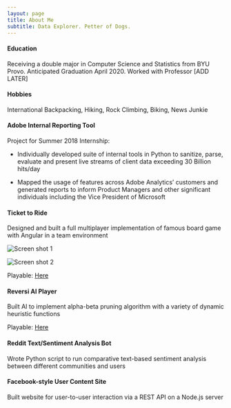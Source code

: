 ```yaml
---
layout: page
title: About Me
subtitle: Data Explorer. Petter of Dogs.
---
```


#### Education

Receiving a double major in Computer Science and Statistics from BYU Provo.
Anticipated Graduation April 2020. Worked with Professor [ADD LATER]

#### Hobbies

International Backpacking, Hiking, Rock Climbing, Biking, News Junkie 

#### Adobe Internal Reporting Tool

Project for Summer 2018 Internship:

- Individually developed suite of internal tools in Python to sanitize, parse, evaluate and present live streams of
client data exceeding 30 Billion hits/day

- Mapped the usage of features across Adobe Analytics’ customers and generated reports to inform Product
Managers and other significant individuals including the Vice President of Microsoft

#### Ticket to Ride

Designed and built a full multiplayer implementation of famous board game with Angular in a team environment

![Screen shot 1](https://Blunderproof.github.io/img/Ticket-to-Ride1.jpg "Hi")

![Screen shot 2](https://Blunderproof.github.io/img/Ticket-to-Ride2.jpg "Hi")


Playable: [Here](https://github.com/Blunderproof/340Project) 
#### Reversi AI Player

Built AI to implement alpha-beta pruning algorithm with a variety of dynamic heuristic functions

Playable: [Here](https://github.com/Blunderproof/Reversi-AI) 

#### Reddit Text/Sentiment Analysis Bot

Wrote Python script to run comparative text-based sentiment analysis between different communities and users

#### Facebook-style User Content Site

Built website for user-to-user interaction via a REST API on a Node.js server